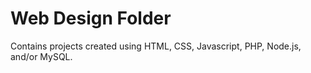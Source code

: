 # Web Design Folder

Contains projects created using HTML, CSS, Javascript, PHP, Node.js, and/or MySQL.

